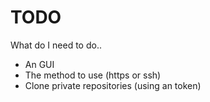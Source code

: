 # TODO
What do I need to do..

- An GUI
- The method to use (https or ssh)
- Clone private repositories (using an token)
